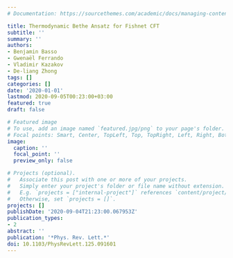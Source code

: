 ```yaml
---
# Documentation: https://sourcethemes.com/academic/docs/managing-content/

title: Thermodynamic Bethe Ansatz for Fishnet CFT
subtitle: ''
summary: ''
authors:
- Benjamin Basso
- Gwenaël Ferrando
- Vladimir Kazakov
- De-liang Zhong
tags: []
categories: []
date: '2020-01-01'
lastmod: 2020-09-05T00:23:00+03:00
featured: true
draft: false

# Featured image
# To use, add an image named `featured.jpg/png` to your page's folder.
# Focal points: Smart, Center, TopLeft, Top, TopRight, Left, Right, BottomLeft, Bottom, BottomRight.
image:
  caption: ''
  focal_point: ''
  preview_only: false

# Projects (optional).
#   Associate this post with one or more of your projects.
#   Simply enter your project's folder or file name without extension.
#   E.g. `projects = ["internal-project"]` references `content/project/deep-learning/index.md`.
#   Otherwise, set `projects = []`.
projects: []
publishDate: '2020-09-04T21:23:00.067953Z'
publication_types:
- 2
abstract: ''
publication: '*Phys. Rev. Lett.*'
doi: 10.1103/PhysRevLett.125.091601
---
```

